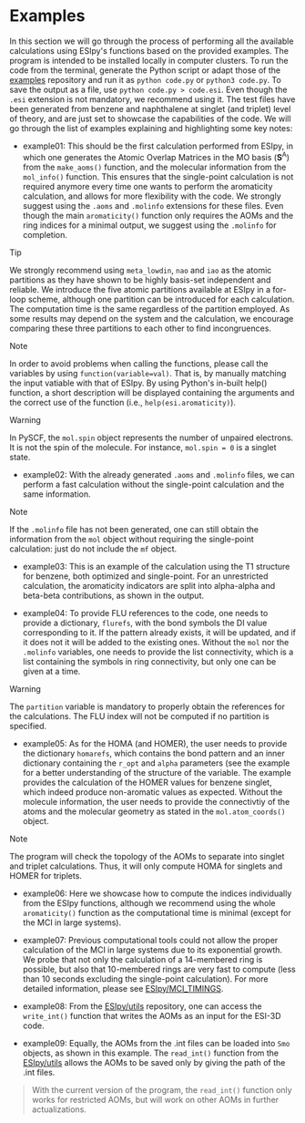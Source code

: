 # Examples

In this section we will go through the process of performing all the available calculations using ESIpy's functions based on the provided examples. The program is intended to be installed locally in computer clusters. To run the code from the terminal, generate the Python script or adapt those of the [examples](examples) repository and run it as ```python code.py``` or ```python3 code.py```. To save the output as a file, use ```python code.py > code.esi```. Even though the ```.esi``` extension is not mandatory, we recommend using it. The test files have been generated from benzene and naphthalene at singlet (and triplet) level of theory, and are just set to showcase the capabilities of the code. We will go through the list of examples explaining and highlighting some key notes:

- example01: This should be the first calculation performed from ESIpy, in which one generates the Atomic Overlap Matrices in the MO basis ($\boldsymbol{S}^{\text{A}}$) from the ```make_aoms()``` function, and the molecular information from the ```mol_info()``` function. This ensures that the single-point calculation is not required anymore every time one wants to perform the aromaticity calculation, and allows for more flexibility with the code. We strongly suggest using the ```.aoms``` and ```.molinfo``` extensions for these files. Even though the main ```aromaticity()``` function only requires the AOMs and the ring indices for a minimal output, we suggest using the ```.molinfo``` for completion. 

> [!TIP]
> We strongly recommend using ```meta_lowdin```, ```nao``` and ```iao``` as the atomic partitions as they have shown to be highly basis-set independent and reliable. We introduce the five atomic partitions available at ESIpy in a for-loop scheme, although one partition can be introduced for each calculation. The computation time is the same regardless of the partition employed. As some results may depend on the system and the calculation, we encourage comparing these three partitions to each other to find incongruences.

> [!NOTE]
> In order to avoid problems when calling the functions, please call the variables by using `function(variable=val)`. That is, by manually matching the input vatiable with that of ESIpy. By using Python's in-built help() function, a short description will be displayed containing the arguments and the correct use of the function (i.e., `help(esi.aromaticity)`).

> [!WARNING]
> In PySCF, the `mol.spin` object represents the number of unpaired electrons. It is not the spin of the molecule. For instance, `mol.spin = 0` is a singlet state.

- example02: With the already generated ```.aoms``` and ```.molinfo``` files, we can perform a fast calculation without the single-point calculation and the same information.

> [!NOTE]
> If the ```.molinfo``` file has not been generated, one can still obtain the information from the ```mol``` object without requiring the single-point calculation: just do not include the `mf` object.

- example03: This is an example of the calculation using the T1 structure for benzene, both optimized and single-point. For an unrestricted calculation, the aromaticity indicators are split into alpha-alpha and beta-beta contributions, as shown in the output.

- example04: To provide FLU references to the code, one needs to provide a dictionary, ```flurefs```, with the bond symbols the DI value corresponding to it. If the pattern already exists, it will be updated, and if it does not it will be added to the existing ones. Without the ```mol``` nor the ```.molinfo``` variables, one needs to provide the list connectivity, which is a list containing the symbols in ring connectivity, but only one can be given at a time.

> [!WARNING]
> The `partition` variable is mandatory to properly obtain the references for the calculations. The FLU index will not be computed if no partition is specified.

- example05: As for the HOMA (and HOMER), the user needs to provide the dictionary ```homarefs```, which contains the bond pattern and an inner dictionary containing the ```r_opt``` and ```alpha``` parameters (see the example for a better understanding of the structure of the variable. The example provides the calculation of the HOMER values for benzene singlet, which indeed produce non-aromatic values as expected. Without the molecule information, the user needs to provide the connectivtiy of the atoms and the molecular geometry as stated in the ```mol.atom_coords()``` object.

> [!NOTE]
> The program will check the topology of the AOMs to separate into singlet and triplet calculations. Thus, it will only compute HOMA for singlets and HOMER for triplets.

- example06: Here we showcase how to compute the indices individually from the ESIpy functions, although we recommend using the whole ```aromaticity()``` function as the computational time is minimal (except for the MCI in large systems).

- example07: Previous computational tools could not allow the proper calculation of the MCI in large systems due to its exponential growth. We probe that not only the calculation of a 14-membered ring is possible, but also that 10-membered rings are very fast to compute (less than 10 seconds excluding the single-point calculation). For more detailed information, please see [ESIpy/MCI_TIMINGS](ESIpy/MCI_TIMINGS).

- example08: From the [ESIpy/utils](ESIpy/utils) repository, one can access the ```write_int()``` function that writes the AOMs as an input for the ESI-3D code.

- example09: Equally, the AOMs from the .int files can be loaded into `Smo` objects, as shown in this example. The `read_int()` function from the [ESIpy/utils](ESIpy/utils) allows the AOMs to be saved only by giving the path of the .int files.

> With the current version of the program, the `read_int()` function only works for restricted AOMs, but will work on other AOMs in further actualizations.

